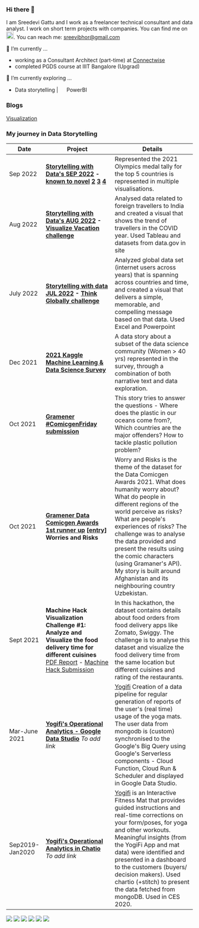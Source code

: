 ### Hi there 👋

I am Sreedevi Gattu and I work as a freelancer technical consultant and data analyst. I work on short term projects with companies. 
You can find me on <a href="https://www.linkedin.com/in/sreedevi-gattu/"><img src="https://simpleicons.org/icons/linkedin.svg" width="20"></a>.
You can reach me: <sreevibhor@gmail.com>

🔭 I’m currently  ...
- working as a Consultant Architect (part-time) at [Connectwise](https://www.connectwise.com/) 
- completed PGDS course at IIIT Bangalore (Upgrad)

🌱 I’m currently exploring ... 
- Data storytelling | <img src= "https://powerbi.microsoft.com/pictures/application-logos/svg/powerbi.svg" width="15"> PowerBI

### Blogs
[Visualization](https://www.analyticsvidhya.com/blog/author/sreedevig/)

### My journey in Data Storytelling
| Date | Project | Details |
|---|---|---|
| Sep 2022 | **[Storytelling with Data's SEP 2022](https://community.storytellingwithdata.com/challenges/sep-2022-known-to-novel) - [known to novel](https://github.com/sreedevigattu/olympics2021/blob/main/outputs/swd_sankey.png) [2](https://github.com/sreedevigattu/olympics2021/blob/main/outputs/swd_bar.png) [3](https://github.com/sreedevigattu/olympics2021/blob/main/outputs/swd_parcoord.png) [4](https://github.com/sreedevigattu/olympics2021/blob/main/outputs/swd_map.png)** | Represented the 2021 Olympics medal tally for the top 5 countries is represented in multiple visualisations. |
| Aug 2022 | **[Storytelling with Data's AUG 2022](https://community.storytellingwithdata.com/challenges/aug-2022-visualize-vacation/how-badly-was-the-number-of-foreign-travellers-to-) - [Visualize Vacation challenge](https://github.com/sreedevigattu/vacation/blob/main/vacation.png)** | Analysed data related to foreign travellers to India and created a visual that shows the trend of travellers in the COVID year. Used Tableau and datasets from data.gov in site |
| July 2022 | **[Storytelling with data JUL 2022](https://community.storytellingwithdata.com/challenges/jul-2022-think-globally/internet-users) - [Think Globally challenge](https://github.com/sreedevigattu/internetusers/blob/main/internet.png)** | Analyzed global data set (internet users across years) that is spanning across countries and time, and created a visual that delivers a simple, memorable, and compelling message based on that data. Used Excel and Powerpoint |
| Dec 2021 | **[2021 Kaggle Machine Learning & Data Science Survey](https://www.kaggle.com/sreedevigattu/women-40years-in-ml-ds)**| A data story about a subset of the data science community (Women > 40 yrs) represented in the survey, through a combination of both narrative text and data exploration.  |
| Oct 2021 | **[Gramener #ComicgenFriday submission](https://gramener.com/comicgenfriday/gallery?exercise=2021-Exercise-009)** | This story tries to answer the questions - Where does the plastic in our oceans come from?, Which countries are the major offenders? How to tackle plastic pollution problem? |
| Oct 2021 | **[Gramener Data Comicgen Awards 1st runner up](https://github.com/sreedevigattu/just-a-store/blob/main/Data%20Comicgen%20Awards%20-%202021%20-%201st%20Runner%20up.pdf) [[entry](https://gramener.com/comicgenfriday/awards/gallery2021?view=winners)] Worries and Risks** | Worry and Risks is the theme of the dataset for the Data Comicgen Awards 2021. What does humanity worry about? What do people in different regions of the world perceive as risks? What are people's experiences of risks? The challenge was to analyse the data provided and present the results using the comic characters (using Gramaner's API). My story is built around Afghanistan and its neighbouring country Uzbekistan. |
| Sept 2021 | **Machine Hack Visualization Challenge #1: Analyze and Visualize the food delivery time for different cuisines** [PDF Report](https://github.com/sreedevigattu/vizfood/blob/main/out/food_restaurant_v3.pdf) - [Machine Hack Submission](https://machinehack.com/hackathons/visualization/visualization_challenge_1_analyze_and_visualize_the_food_delivery_time_for_different_cuisines/613895c7a4569b8fd61b425a) | In this hackathon, the dataset contains details about food orders from food delivery apps like Zomato, Swiggy. The challenge is to analyse this dataset and visualize the food delivery time from the same location but different cuisines and rating of the restaurants. |
| Mar-June 2021 | **[Yogifi's Operational Analytics - Google Data Studio]()** *To add link* | [Yogifi](https://yogifi.fit/) Creation of a data pipeline for regular generation of reports of the user's (real time) usage of the yoga mats. The user data from mongodb is (custom) synchronised to the Google's Big Query using Google's Serverless components - Cloud Function, Cloud Run & Scheduler and displayed in Google Data Studio. |
| Sep2019-Jan2020 | **[Yogifi's Operational Analytics in Chatio]()** *To add link*| [Yogifi](https://yogifi.fit/) is an Interactive Fitness Mat that provides guided instructions and real-time corrections on your form/poses, for yoga and other workouts. Meaningful insights (from the YogiFi App and mat data) were identified and presented in a dashboard to the customers (buyers/ decision makers). Used chartio (+stitch) to present the data fetched from mongoDB. Used in CES 2020. |



![](https://img.shields.io/badge/OS-Linux-informational?style=flat&color=2bbc8a) 
![](https://img.shields.io/badge/OS-Windows-informational?style=flat&color=2bbc8a) 
![](https://img.shields.io/badge/Editor-Visual%20Studio%20Code-informational?style=flat&color=2bbc8a) 
![](https://img.shields.io/badge/Code-Python-informational?style=flat&color=2bbc8a)
![](https://img.shields.io/badge/Tools-Docker-informational?style=flat&color=2bbc8a)
![](https://img.shields.io/badge/Cloud-Google%20Cloud-informational?style=flat&color=2bbc8a)
